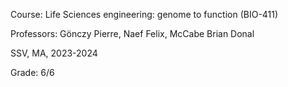 Course: Life Sciences engineering: genome to function (BIO-411)

Professors: Gönczy Pierre, Naef Felix, McCabe Brian Donal

SSV, MA, 2023-2024

Grade: 6/6
